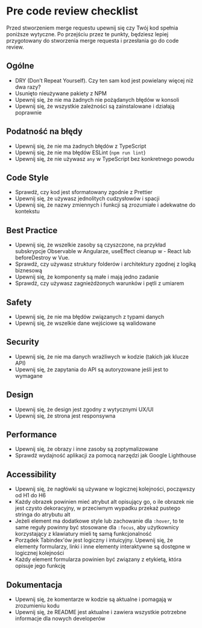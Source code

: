 # Pre code review checklist

Przed stworzeniem merge requestu upewnij się czy Twój kod spełnia poniższe wytyczne.
Po przejściu przez te punkty, będziesz lepiej przygotowany do stworzenia merge requesta i przesłania go do code review.

## Ogólne
- DRY (Don’t Repeat Yourself). Czy ten sam kod jest powielany więcej niż dwa razy?
- Usunięto nieużywane pakiety z NPM
- Upewnij się, że nie ma żadnych nie pożądanych błędów w konsoli
- Upewnij się, że wszystkie zależności są zainstalowane i działają poprawnie

## Podatność na błędy
- Upewnij się, że nie ma żadnych błędów z TypeScript
- Upewnij się, że nie ma błędów ESLint (`npm run lint`)
- Upewnij się, że nie używasz `any` w TypeScript bez konkretnego powodu

## Code Style
- Sprawdź, czy kod jest sformatowany zgodnie z Prettier
- Upewnij się, że używasz jednolitych cudzysłowów i spacji
- Upewnij się, że nazwy zmiennych i funkcji są zrozumiałe i adekwatne do kontekstu

## Best Practice
- Upewnij się, że wszelkie zasoby są czyszczone, na przykład subskrypcje Observable w Angularze, useEffect cleanup w - React lub beforeDestroy w Vue.
- Sprawdź, czy używasz struktury folderów i architektury zgodnej z logiką biznesową
- Upewnij się, że komponenty są małe i mają jedno zadanie
- Sprawdź, czy używasz zagnieżdżonych warunków i pętli z umiarem

## Safety
- Upewnij się, że nie ma błędów związanych z typami danych
- Upewnij się, że wszelkie dane wejściowe są walidowane

## Security
- Upewnij się, że nie ma danych wrażliwych w kodzie (takich jak klucze API)
- Upewnij się, że zapytania do API są autoryzowane jeśli jest to wymagane

## Design
- Upewnij się, że design jest zgodny z wytycznymi UX/UI
- Upewnij się, że strona jest responsywna

## Performance
- Upewnij się, że obrazy i inne zasoby są zoptymalizowane
- Sprawdź wydajność aplikacji za pomocą narzędzi jak Google Lighthouse

## Accessibility
- Upewnij się, że nagłówki są używane w logicznej kolejności, począwszy od H1 do H6
- Każdy obrazek powinien mieć atrybut alt opisujący go, o ile obrazek nie jest czysto dekoracyjny, w przeciwnym wypadku przekaż pustego stringa do atrybutu alt
- Jeżeli element ma dodatkowe style lub zachowanie dla `:hover`, to te same reguły powinny być stosowane dla `:focus`, aby użytkownicy korzystający z klawiatury mieli tę samą funkcjonalność
- Porządek Tabindex'ów jest logiczny i intuicyjny. Upewnij się, że elementy formularzy, linki i inne elementy interaktywne są dostępne w logicznej kolejności
- Każdy element formularza powinien być związany z etykietą, która opisuje jego funkcję

## Dokumentacja
- Upewnij się, że komentarze w kodzie są aktualne i pomagają w zrozumieniu kodu
- Upewnij się, że README jest aktualne i zawiera wszystkie potrzebne informacje dla nowych developerów
